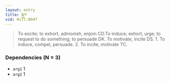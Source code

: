 ```yaml
---
layout: entry
title: སྐུལ་
vid: Hill:0047
---
```

> To excite; to exhort, admonish, enjoin CD.To induce; exhort, urge; to request to do something; to persuade DK. To motivate, incite DS. 1. To induce, compel, persuade. 2. To incite, motivate TC.
### Dependencies (N = 3)
* `arg1` 1
* `arg2` 1
